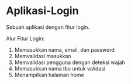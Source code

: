 # Aplikasi-Login
Sebuah aplikasi dengan fitur login.

Alur Fitur Login:
1. Memasukkan nama, email, dan password
2. Memvalidasi masukkan
3. Memvalidasi pengguna dengan deteksi wajah
4. Memasukkan nama Ibu untuk validasi
5. Menampilkan halaman home
